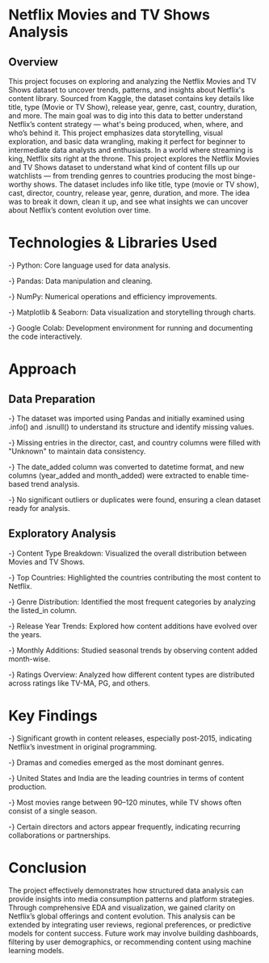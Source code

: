# Netflix Movies and TV Shows Analysis  


## Overview

This project focuses on exploring and analyzing the Netflix Movies and TV Shows dataset to uncover trends, patterns, and insights about Netflix's content library.
Sourced from Kaggle, the dataset contains key details like title, type (Movie or TV Show), release year, genre, cast, country, duration, and more. The main goal was to dig into this data to better understand Netflix’s content strategy — what's being produced, when, where, and who’s behind it.
This project emphasizes data storytelling, visual exploration, and basic data wrangling, making it perfect for beginner to intermediate data analysts and enthusiasts.
In a world where streaming is king, Netflix sits right at the throne. This project explores the Netflix Movies and TV Shows dataset to understand what kind of content fills up our watchlists — from trending genres to countries producing the most binge-worthy shows.
The dataset includes info like title, type (movie or TV show), cast, director, country, release year, genre, duration, and more. The idea was to break it down, clean it up, and see what insights we can uncover about Netflix’s content evolution over time.



# Technologies & Libraries Used


-} Python: Core language used for data analysis.

-} Pandas: Data manipulation and cleaning.

-} NumPy: Numerical operations and efficiency improvements.

-} Matplotlib & Seaborn: Data visualization and storytelling through charts.

-} Google Colab: Development environment for running and documenting the code interactively.





# Approach

## Data Preparation

-} The dataset was imported using Pandas and initially examined using .info() and .isnull() to understand its structure and identify missing values.

-} Missing entries in the director, cast, and country columns were filled with "Unknown" to maintain data consistency.

-} The date_added column was converted to datetime format, and new columns (year_added and month_added) were extracted to enable time-based trend analysis.

-} No significant outliers or duplicates were found, ensuring a clean dataset ready for analysis.




## Exploratory Analysis


-} Content Type Breakdown: Visualized the overall distribution between Movies and TV Shows.

-} Top Countries: Highlighted the countries contributing the most content to Netflix.

-} Genre Distribution: Identified the most frequent categories by analyzing the listed_in column.

-} Release Year Trends: Explored how content additions have evolved over the years. 

-} Monthly Additions: Studied seasonal trends by observing content added month-wise.

-} Ratings Overview: Analyzed how different content types are distributed across ratings like TV-MA, PG, and others.



# Key Findings


-} Significant growth in content releases, especially post-2015, indicating Netflix’s investment in original programming.

-} Dramas and comedies emerged as the most dominant genres.

-} United States and India are the leading countries in terms of content production.

-} Most movies range between 90–120 minutes, while TV shows often consist of a single season.

-} Certain directors and actors appear frequently, indicating recurring collaborations or partnerships.




# Conclusion



The project effectively demonstrates how structured data analysis can provide insights into media consumption patterns and platform strategies. Through comprehensive EDA and visualization, we gained clarity on Netflix’s global offerings and content evolution. This analysis can be extended by integrating user reviews, regional preferences, or predictive models for content success. Future work may involve building dashboards, filtering by user demographics, or recommending content using machine learning models.


